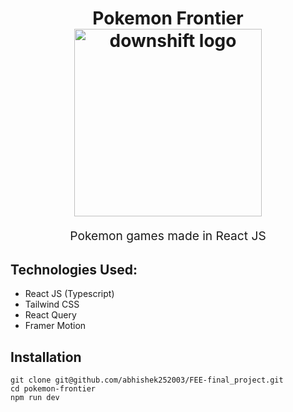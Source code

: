 <h1 align="center">
  Pokemon Frontier
  <br>
  <img src="https://e7.pngegg.com/pngimages/296/68/png-clipart-pokemon-pokemon.png" alt="downshift logo" title="downshift logo" width="300">
  <br>
</h1>
<p align="center" style="font-size: 1.2rem;">Pokemon games made in React JS</p>

## Technologies Used:
- React JS (Typescript)
- Tailwind CSS
- React Query
- Framer Motion
## Installation

```[
git clone git@github.com/abhishek252003/FEE-final_project.git
cd pokemon-frontier
npm run dev
```

